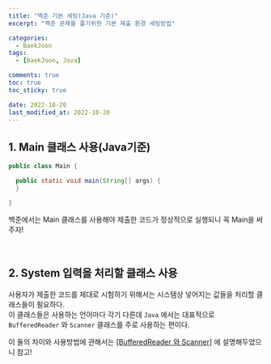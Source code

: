 ```yaml
---
title: "백준 기본 세팅(Java 기준)"
excerpt: "백준 문제를 풀기위한 기본 제출 환경 세팅방법"

categories:
  - BaekJoon
tags:
  - [BaekJoon, Java]

comments: true
toc: true
toc_sticky: true

date: 2022-10-20
last_modified_at: 2022-10-20
---
```


## 1. Main 클래스 사용(Java기준)

```java
public class Main {

  public static void main(String[] args) {
  }

}
```

백준에서는 Main 클래스를 사용해야 제출한 코드가 정상적으로 실행되니 꼭 Main을 써주자!

<br>

## 2. System 입력을 처리할 클래스 사용

사용자가 제출한 코드를 제대로 시험하기 위해서는 시스템상 넣어지는 값들을 처리할 클래스들이 필요하다.  
이 클래스들은 사용하는 언어마다 각기 다른데 `Java` 에서는 대표적으로 `BufferedReader` 와 `Scanner` 클래스를 주로 사용하는 편이다.

이 둘의 차이와 사용방법에 관해서는 [[BufferedReader 와 Scanner]](https://hsy3373.github.io/java/buffered/) 에 설명해두었으니 참고!
